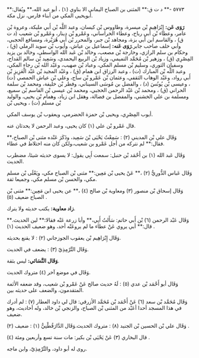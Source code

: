 ٥٧٧٣ -** د ت ق:** المثنى بن الصباح اليماني الا بناوي (١) ، أبو عبد الله،** ويُقال:** أبويحيى المكي من أبناء فارس، نزل مكة.

**رَوَى عَن:** إِبْرَاهِيم بْن ميسرة، وطاووس بْن كيسان، وعبد اللَّه بْن أَبي مليكة، وعروة بْن عامر، وعطاء بْن أَبي رباح، وعطاء الخراساني، وعَمْرو بْن دينار، وعَمْرو بْن شعيب (د ت ق) ، والقاسم ابن أَبي بزة، ومجاهد بْن جبر، والمحرر بْن أَبي هُرَيْرة، ومسافع الحجبي، وأبي خلف صاحب جابر.**رَوَى عَنه:** إسماعيل بن عياش، وأيوب بْن سويد الرملي (ق) ، وحكام بن سلم الرازي، وخارجة بْن مصعب، وخالد بْن عَبد الله الواسطي، وخالد بن يزيد المِصْرِي (ق) ، وزهير بْن مُحَمَّد التميمي، وزياد بْن الربيع اليحمدي، وسَعِيد بْن سالم القداح، وسفيان الثوري، وسليم بْن مسلم المكي، وعباد بْن صهيب، وعَبْد الله بْن رجاء المكي، وعبد اللَّه بْن المبارك (ت) ، وعبد الرزاق ابن همام (ق) ، وعَبْد المجيد بْن عَبْد الْعَزِيزِ بْن أَبي رواد، وعَبْد الوهاب الثقفي، وعثمان بْن عَمْرو بْن ساج، وعلي بْن عياش الحمصي (ت) ، وعيسى بْن يُونُسَ (د) ، والفضل بن مُوسَى السيناني، وفطر بْن خليفة، ومحمد بْن سلمة الحراني (ق) ، ومحمد بْن عَبْد الرحمن الحجبي، ومحمد بْن عيسى بْن القاسم بْن سميع، ومسلمة بن علي الخشني، والمفضل بن فضالة، وهقل ابن زياد، وهمام بْن يحيى، والوليد بْن مسلم (ت) ، ويحيى بْن

أيوب المِصْرِي، ويحيى بْن حمزة الحضرمي، ويعقوب بْن يوسف المكي.

قال عَمْرو بْن علي (١) كان يحيى، وعبد الرحمن لا يحدثان عنه.

وَقَال علي بْن المديني (٢) : سَمِعْتُ يَحْيَى بْنَ سَعِيد، وذَكَرَ عَنْده مثنى بْن الصباح،** فقال:** لم نتركه من أجل عَمْرو بن شعيب،ولكن كان منه اختلاط في عطاء.

وَقَال عَبد الله (١) بن أَحْمَد بْن حنبل: سمعت أَبِي يقول: لا يسوى حديثه شيئا، مضطرب الحديث.

وَقَال عَباس الدُّورِيُّ (٢) ،** عَنْ يحيى بْن مَعِين:** مثنى بْن الصباح مكي، ويَعْلَى بْن مسلم مكي، والحسن بْن مسلم مكي، وجميعا ثقة.

وَقَال إسحاق بْن منصور (٣) ومعاوية بْن صالح (٤) ،** عن يحيى ابن مَعِين:** مثنى بْن الصباح ضعيف (٥) .

**زاد معاوية:** يكتب حديثه ولا يترك.

وَقَال عَبْد الرحمن (٦) بْن أَبي حاتم: سَأَلتُ أَبِي،** وأبا زرعة عَنْه فقالا:** لين الحديث.** قال:** أبي يروي عَنْ عطاء ما لم يروعَنْه أحد، وهو ضعيف الحديث (١) .

وَقَال إِبْرَاهِيم بْن يعقوب الجوزجاني (٢) : لا يقنع بحديثه.

وَقَال التِّرْمِذِيّ (٣) : يضعف في الحديث.

**وَقَال النَّسَائي:** ليس بثقة.

وَقَال في موضع آخر (٤) متروك الحديث.

وَقَال أبو أَحْمَد بْن عدي (٥) : لَهُ حديث صالح عَنْ عَمْرو بْن شعيب، وقد ضعفه الأئمة المتقدمون، والضعف على حديثه بين.

وَقَال مُحَمَّد بْن سعد (٦) عَنْ أَحْمَد بْن مُحَمَّد الأزرقي: قال لي داود العطار (٧) : لم أدرك في هذا المسجد أحدا أعَبْد من المثنى بْن الصباح، والزنجي بْن خالد، وله أحاديث، وهو ضعيف.

وَقَال علي بْن الحسين بْن الجنيد (٨) : متروك الحديث.وَقَال الدَّارَقُطْنِيُّ (١) : ضعيف (٢) .

قال البخاري (٣) عَنْ يَحْيَى بْن بكير: مات سنة تسع وأربعين ومئة (٤) .

روى له أبو داود، والتِّرْمِذِيّ، وابن ماجه.